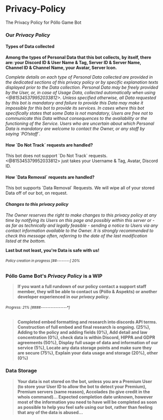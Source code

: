 # Privacy-Policy
The Privacy Policy for Póllo Game Bot

<h3><strong>Our <i>Privacy Policy</i></strong></h3>

<h4><b>Types of Data collected</h4></b>

<p><b>Among the types of Personal Data that this bot collects, by itself, there are:  your Discord ID & User Name & Tag, Server ID & Server Name, Channel ID & Channel Name, your Avatar, Server Icon.</p></b>

<p><i>Complete details on each type of Personal Data collected are provided in the dedicated sections of this privacy policy or by specific explanation texts displayed prior to the Data collection.
Personal Data may be freely provided by the User, or, in case of Usage Data, collected automatically when using <@815345379952033812>.
Unless specified otherwise, all Data requested by this bot is mandatory and failure to provide this Data may make it impossible for this bot to provide its services. In cases where this bot specifically states that some Data is not mandatory, Users are free not to communicate this Data without consequences to the availability or the functioning of the Service.
Users who are uncertain about which Personal Data is mandatory are welcome to contact the Owner, or any staff by saying `PO!staff`.</p></i>

<h4><b>How `Do Not Track` requests are handled?</b></h4>

<p>This bot does not support `Do Not Track` requests.
<@815345379952033812> just takes your Username & Tag, Avatar, Discord ID.</p>

<h4><b>How `Data Removal` requests are handled?</b></h4>

<p>This bot supports `Data Removal` Requests.
We will wipe all of your stored Data off of our bot, on request.</p>

<h4><b><i>Changes to this privacy policy</i></b></h4>

<p><i>The Owner reserves the right to make changes to this privacy policy at any time by notifying its Users on this page and possibly within this server or - as far as technically and legally feasible - sending a notice to Users via any contact information available to the Owner. 
It is strongly recommended to check this message often, referring to the date of the last modification listed at the bottom.</i></p>

<p><b>Last but not least, you're Data is safe with us!</b></p>




<h6><small>Policy creation in progress [##--------] 20%</small></h6>

<h3>Póllo Game Bot's <i>Privacy Policy</i> is a WIP</h3>

<blockquote>
<p><strong>If you want a full rundown of our policy contact a support staff member, they will be able to contact us (Póllo & Aspekts) or another developer experienced in our <i>privacy policy</i>.</strong></p>
</blockquote>

<h6><small>Progress: 21% [####----------------*]</small></h6>

<blockquote>
<p><strong>Completed embed formatting and research into discords API terms. Construction of full embed and final research is ongoing. (25%), Adding to the policy and adding fields (0%), Add detail and law concentration (0%), check data is within Discord, HIPPA and GDPR agreements (50%), Display full usage of data and information of our service (5%), Locate any data storage points and make sure they are secure (75%), Explain your data usage and storage (20%), other (0%)</strong></p>
</blockquote>

<h3>Data Storage</h3>

<blockquote>
<p><strong>Your data is not stored on the bot, unless you are a Premium User (to store your User ID to allow the bot to detect your Premium), Premium servers (same reason), Accolades (to give credit in the whois command)...
Expected completion date unknown, however most of the information you need to have will be completed as soon as possible to help you feel safe using our bot, rather than feeling that any of the data is abused...</strong></p>
</blockquote>
